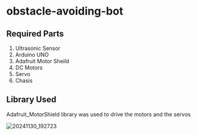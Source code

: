 # obstacle-avoiding-bot

## Required Parts
1. Ultrasonic Sensor
2. Arduino UNO
3. Adafruit Motor Sheild
4. DC Motors
5. Servo
6. Chasis

## Library Used
Adafruit_MotorShield library was used to drive the motors and the servos

![20241130_192723](https://github.com/user-attachments/assets/d9c57c4e-ee59-4fe9-9def-47ca97946b4f)
